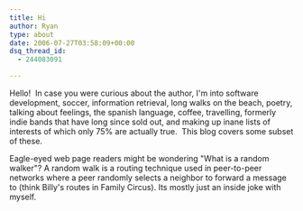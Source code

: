 ```yaml
---
title: Hi
author: Ryan
type: about
date: 2006-07-27T03:58:09+00:00
dsq_thread_id:
  - 244083091

---
```

Hello!  In case you were curious about the author, I'm into software
development, soccer, information retrieval, long walks on the beach, poetry,
talking about feelings, the spanish language, coffee, travelling, formerly
indie bands that have long since sold out, and making up inane lists of
interests of which only 75% are actually true.  This blog covers some subset of
these.

Eagle-eyed web page readers might be wondering "What is a random walker"? A
random walk is a routing technique used in peer-to-peer networks where a peer
randomly selects a neighbor to forward a message to (think Billy's routes in
Family Circus). Its mostly just an inside joke with myself.
